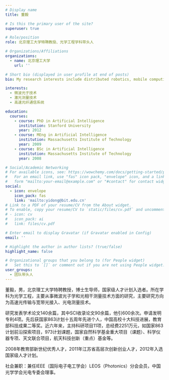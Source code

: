 ```yaml
---
# Display name
title: 董毅

# Is this the primary user of the site?
superuser: true

# Role/position
role: 北京理工大学特聘教授、光学工程学科带头人

# Organizations/Affiliations
organizations:
  - name: 北京理工大学
    url: ''

# Short bio (displayed in user profile at end of posts)
bio: My research interests include distributed robotics, mobile computing and programmable matter.

interests:
  - 微波光子技术
  - 激光测量技术
  - 高速光纤通信系统

education:
  courses:
    - course: PhD in Artificial Intelligence
      institution: Stanford University
      year: 2012
    - course: MEng in Artificial Intelligence
      institution: Massachusetts Institute of Technology
      year: 2009
    - course: BSc in Artificial Intelligence
      institution: Massachusetts Institute of Technology
      year: 2008

# Social/Academic Networking
# For available icons, see: https://wowchemy.com/docs/getting-started/page-builder/#icons
#   For an email link, use "fas" icon pack, "envelope" icon, and a link in the
#   form "mailto:your-email@example.com" or "#contact" for contact widget.
social:
  - icon: envelope
    icon_pack: fas
    link: 'mailto:yidong@bit.edu.cn'
# Link to a PDF of your resume/CV from the About widget.
# To enable, copy your resume/CV to `static/files/cv.pdf` and uncomment the lines below.
# - icon: cv
#   icon_pack: ai
#   link: files/cv.pdf

# Enter email to display Gravatar (if Gravatar enabled in Config)
email: ''

# Highlight the author in author lists? (true/false)
highlight_name: false

# Organizational groups that you belong to (for People widget)
#   Set this to `[]` or comment out if you are not using People widget.
user_groups:
  - 团队带头人
---
```


董毅，男，北京理工大学特聘教授，博士生导师，国家级人才计划入选者。所在学科为光学工程，主要从事微波光子学和光相干测量技术方面的研究，主要研究方向为高速光传输与宽带光接入、光电测量技术。

研究发表学术论文140余篇，其中SCI收录论文90余篇，他引600余次。申请发明专利4项。先后获国家863计划十五周年先进个人，中国高校十大科技进展，教育部科技成果二等奖。近六年来，主持科研项目11项，总经费2251万元，如国家863计划前沿探索项目，973计划课题，国家自然科学基金重大项目（课题）、科学仪器专项、天文联合项目，航天科技创新（重点）基金等。

2008年教育部新世纪优秀人才，2011年江苏省高层次创新创业人才，2012年入选国家级人才计划。

社会兼职：兼任IEEE（国际电子电工学会）LEOS（Photonics）分会会员，中国光学学会光电专委会理事。
